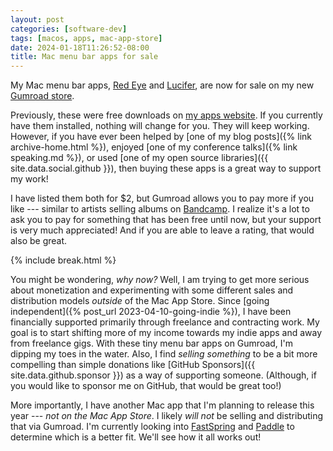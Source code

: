 ```yaml
---
layout: post
categories: [software-dev]
tags: [macos, apps, mac-app-store]
date: 2024-01-18T11:26:52-08:00
title: Mac menu bar apps for sale
---
```


My Mac menu bar apps, [Red Eye](https://www.hexedbits.com/redeye/) and [Lucifer](https://www.hexedbits.com/lucifer/), are now for sale on my new [Gumroad store](https://hexedbits.gumroad.com).

<!--excerpt-->

Previously, these were free downloads on [my apps website](https://www.hexedbits.com). If you currently have them installed, nothing will change for you. They will keep working. However, if you have ever been helped by [one of my blog posts]({% link archive-home.html %}), enjoyed [one of my conference talks]({% link speaking.md %}), or used [one of my open source libraries]({{ site.data.social.github }}), then buying these apps is a great way to support my work!

I have listed them both for $2, but Gumroad allows you to pay more if you like --- similar to artists selling albums on [Bandcamp](https://bandcamp.com). I realize it's a lot to ask you to pay for something that has been free until now, but your support is very much appreciated! And if you are able to leave a rating, that would also be great.

{% include break.html %}

You might be wondering, _why now?_ Well, I am trying to get more serious about monetization and experimenting with some different sales and distribution models _outside_ of the Mac App Store. Since [going independent]({% post_url 2023-04-10-going-indie %}), I have been financially supported primarily through freelance and contracting work. My goal is to start shifting more of my income towards my indie apps and away from freelance gigs. With these tiny menu bar apps on Gumroad, I'm dipping my toes in the water. Also, I find _selling something_ to be a bit more compelling than simple donations like [GitHub Sponsors]({{ site.data.github.sponsor }}) as a way of supporting someone. (Although, if you would like to sponsor me on GitHub, that would be great too!)

More importantly, I have another Mac app that I'm planning to release this year --- _not on the Mac App Store_. I likely _will not_ be selling and distributing that via Gumroad. I'm currently looking into [FastSpring](https://fastspring.com) and [Paddle](https://www.paddle.com) to determine which is a better fit. We'll see how it all works out!
